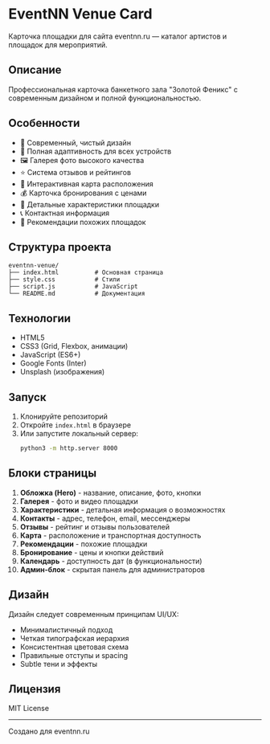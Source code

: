 # EventNN Venue Card

Карточка площадки для сайта eventnn.ru — каталог артистов и площадок для мероприятий.

## Описание

Профессиональная карточка банкетного зала "Золотой Феникс" с современным дизайном и полной функциональностью.

## Особенности

- 🎨 Современный, чистый дизайн
- 📱 Полная адаптивность для всех устройств
- 🖼️ Галерея фото высокого качества
- ⭐ Система отзывов и рейтингов
- 📍 Интерактивная карта расположения
- 💰 Карточка бронирования с ценами
- 🏢 Детальные характеристики площадки
- 📞 Контактная информация
- 🔄 Рекомендации похожих площадок

## Структура проекта

```
eventnn-venue/
├── index.html          # Основная страница
├── style.css           # Стили
├── script.js           # JavaScript
└── README.md           # Документация
```

## Технологии

- HTML5
- CSS3 (Grid, Flexbox, анимации)
- JavaScript (ES6+)
- Google Fonts (Inter)
- Unsplash (изображения)

## Запуск

1. Клонируйте репозиторий
2. Откройте `index.html` в браузере
3. Или запустите локальный сервер:
   ```bash
   python3 -m http.server 8000
   ```

## Блоки страницы

1. **Обложка (Hero)** - название, описание, фото, кнопки
2. **Галерея** - фото и видео площадки
3. **Характеристики** - детальная информация о возможностях
4. **Контакты** - адрес, телефон, email, мессенджеры
5. **Отзывы** - рейтинг и отзывы пользователей
6. **Карта** - расположение и транспортная доступность
7. **Рекомендации** - похожие площадки
8. **Бронирование** - цены и кнопки действий
9. **Календарь** - доступность дат (в функциональности)
10. **Админ-блок** - скрытая панель для администраторов

## Дизайн

Дизайн следует современным принципам UI/UX:
- Минималистичный подход
- Четкая типографская иерархия
- Консистентная цветовая схема
- Правильные отступы и spacing
- Subtle тени и эффекты

## Лицензия

MIT License

---

Создано для eventnn.ru